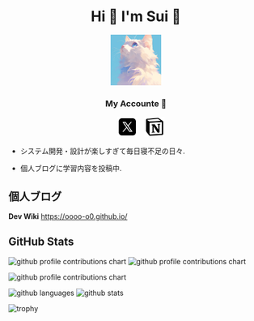 
<h1 align="center">
  Hi 👋 I'm Sui 🫧
</h1>

<p align="center">
  <img src="./images/demo-avatar.png" alt="sui image" width="100" height="100">
</p>
<p align="center">
<h3 align="center" >
  My Accounte 🔗 
</h3>
 <div align="center"  class="icons-social" style="margin-left: 10px;">
  <a style="margin-left: 10px;"  target="_blank" href="https://x.com/________Sui__">
    <img src="./images/Xcom.png" width="40" height="40"></a>
  <a style="margin-left: 10px;"  target="_blank" href="https://sui-o0.notion.site/Code-Snippets-89b3e6f8333c414bba9abb57943d5f84?pvs=4">
    <img src="./images/Notion.png" width="40" height="40"></a>
 </div>
</p>

- システム開発・設計が楽しすぎて毎日寝不足の日々.

- 個人ブログに学習内容を投稿中.
  

## 個人ブログ
**Dev Wiki** https://oooo-o0.github.io/



## GitHub Stats

<p align="left">
  <picture>
        <source media="(prefers-color-scheme: dark)"  srcset="output/metrics.base.svg" width="400" />
	<source media="(prefers-color-scheme: light)" srcset="output/metrics.base.svg" width="400" />
	<img alt="github profile contributions chart"    src="https://raw.githubusercontent.com/oooo-o0/oooo-o0/output-3d-contrib/day.svg" />
  </picture>
  <picture>
   	<source media="(prefers-color-scheme: dark)"  srcset="output/details.svg" width="400" />
	<source media="(prefers-color-scheme: light)" srcset="output/details.svg" width="400" />
	<img alt="github profile contributions chart"    src="https://raw.githubusercontent.com/oooo-o0/oooo-o0/output-3d-contrib/day.svg" />
  </picture>
</p>

<p align="left" >
	<picture>
	  <source media="(prefers-color-scheme: dark)"  srcset="profile-3d-contrib/profile-night-rainbow.svg" width="700" />
	  <source media="(prefers-color-scheme: light)" srcset="profile-3d-contrib/profile-season-animate.svg" width="700" />
	  <img alt="github profile contributions chart"    src="https://raw.githubusercontent.com/oooo-o0/oooo-o0/output-3d-contrib/day.svg" />
	</picture>
</p>

<p align="left" >
<img alt="github languages" 
src="https://github-readme-stats.vercel.app/api?username=oooo-o0&show_icons=true"/>
<img alt="github stats"
src="https://github-readme-stats.vercel.app/api/top-langs/?username=oooo-o0"/>
</p>



![trophy](https://github-profile-trophy.vercel.app/?username=oooo-o0&theme=gruvbox)

<!--
**oooo-o0/oooo-o0** is a ✨ _special_ ✨ repository because its `README.md` (this file) appears on your GitHub profile.

Here are some ideas to get you started:

- 🔭 I’m currently working on ...
- 🌱 I’m currently learning ...
- 👯 I’m looking to collaborate on ...
- 🤔 I’m looking for help with ...
- 💬 Ask me about ...
- 📫 How to reach me: ...
- 😄 Pronouns: ...
- ⚡ Fun fact: ...
-->

